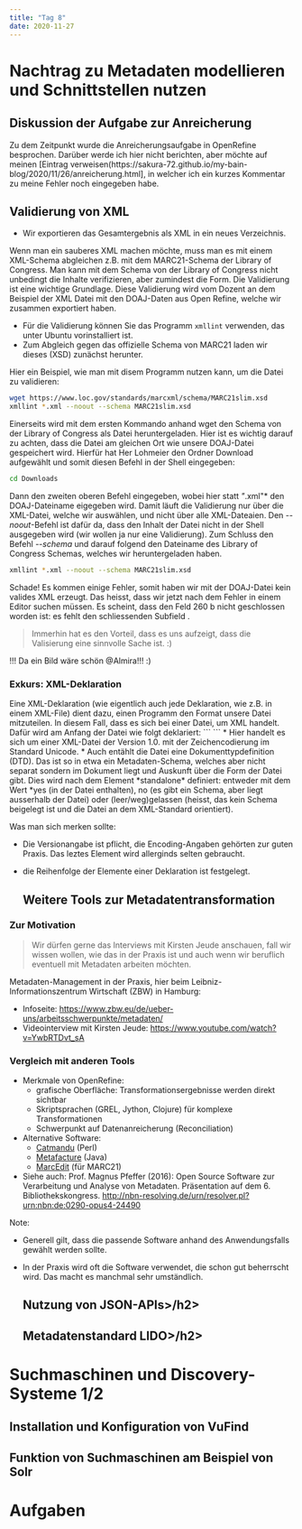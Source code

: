 ```yaml
---
title: "Tag 8"
date: 2020-11-27
---
```


<h1>Nachtrag zu Metadaten modellieren und Schnittstellen nutzen</h1>

<h2>Diskussion der Aufgabe zur Anreicherung</h2>
Zu dem Zeitpunkt wurde die Anreicherungsaufgabe in OpenRefine besprochen.
Darüber werde ich hier nicht berichten, aber möchte auf meinen [Eintrag verweisen(https://sakura-72.github.io/my-bain-blog/2020/11/26/anreicherung.html], in welcher ich ein kurzes Kommentar zu meine Fehler noch eingegeben habe.

<h2>Validierung von XML</h2>

* Wir exportieren das Gesamtergebnis als XML in ein neues Verzeichnis.

Wenn man ein sauberes XML machen möchte, muss man es mit einem XML-Schema abgleichen z.B. mit dem MARC21-Schema der Library of Congress. Man kann mit dem Schema von der Library of Congress nicht unbedingt die Inhalte verifizieren, aber zumindest die Form. Die Validierung ist eine wichtige Grundlage.
Diese Validierung wird vom Dozent an dem Beispiel der XML Datei mit den DOAJ-Daten aus Open Refine, welche wir zusammen exportiert haben.

* Für die Validierung können Sie das Programm `xmllint` verwenden, das unter Ubuntu vorinstalliert ist.
* Zum Abgleich gegen das offizielle Schema von MARC21 laden wir dieses (XSD) zunächst herunter.

Hier ein Beispiel, wie man mit disem Programm nutzen kann, um die Datei zu validieren:
```bash
wget https://www.loc.gov/standards/marcxml/schema/MARC21slim.xsd
xmllint *.xml --noout --schema MARC21slim.xsd
```
Einerseits wird mit dem ersten Kommando anhand wget den Schema von der Library of Congress als Datei heruntergeladen. Hier ist es wichtig darauf zu achten, dass die Datei am gleichen Ort wie unsere DOAJ-Datei gespeichert wird. Hierfür hat Her Lohmeier den Ordner Download aufgewählt und somit diesen Befehl in der Shell eingegeben:
```bash
cd Downloads
```
Dann den zweiten oberen Befehl eingegeben, wobei hier statt *"*.xml"* den DOAJ-Dateiname eigegeben wird. Damit läuft die Validierung nur über die XML-Datei, welche wir auswählen, und nicht über alle XML-Dateaien. Den *--noout*-Befehl ist dafür da, dass den Inhalt der Datei nicht in der Shell ausgegeben wird (wir wollen ja nur eine Validierung). Zum Schluss den Befehl *--schema* und darauf folgend den Dateiname des Library of Congress Schemas, welches wir heruntergeladen haben.
```bash
xmllint *.xml --noout --schema MARC21slim.xsd
```
Schade! Es kommen einige Fehler, somit haben wir mit der DOAJ-Datei kein valides XML erzeugt. Das heisst, dass wir jetzt nach dem Fehler in einem Editor suchen müssen. Es scheint, dass den Feld 260 b nicht geschlossen worden ist: es fehlt den schliessenden Subfield *</subfeld>*. 
>Immerhin hat es den Vorteil, dass es uns aufzeigt, dass die Valisierung eine sinnvolle Sache ist. :)

!!! Da ein Bild wäre schön @Almira!!! :)

<h3> Exkurs: XML-Deklaration </h3>
Eine XML-Deklaration (wie eigentlich auch jede Deklaration, wie z.B. in einem XML-File) dient dazu, einen Programm den Format unsere Datei mitzuteilen. In diesem Fall, dass es sich bei einer Datei, um XML handelt. Dafür wird am Anfang der Datei wie folgt deklariert:
  ```
  <?xml version="1.0" encoding="utf-8" standalone="yes"?>
  ```
* Hier handelt es sich um einer XML-Datei der Version 1.0. mit der Zeichencodierung im Standard Unicode. 
* Auch entählt die Datei eine Dokumenttypdefinition (DTD). Das ist so in etwa ein Metadaten-Schema, welches aber nicht separat sondern im Dokument liegt und Auskunft über die Form der Datei gibt. Dies wird nach dem Element *standalone* definiert: entweder mit dem Wert *yes (in der Datei enthalten), no (es gibt ein Schema, aber liegt ausserhalb der Datei) oder (leer/weg)gelassen (heisst, das kein Schema beigelegt ist und die Datei an dem XML-Standard orientiert).

Was man sich merken sollte:
* Die Versionangabe ist pflicht, die Encoding-Angaben gehörten zur guten Praxis. Das leztes Element wird allerginds selten gebraucht.
* die Reihenfolge der Elemente einer Deklaration ist festgelegt.


  <h2>Weitere Tools zur Metadatentransformation</h2>
<h3> Zur Motivation </h3>

>Wir dürfen gerne das Interviews mit Kirsten Jeude anschauen, fall wir wissen wollen, wie das in der Praxis ist und auch wenn wir beruflich eventuell mit Metadaten arbeiten möchten.

Metadaten-Management in der Praxis, hier beim Leibniz-Informationszentrum Wirtschaft (ZBW) in Hamburg:
* Infoseite: <https://www.zbw.eu/de/ueber-uns/arbeitsschwerpunkte/metadaten/>
* Videointerview mit Kirsten Jeude: <https://www.youtube.com/watch?v=YwbRTDvt_sA>

<h3> Vergleich mit anderen Tools </h3>

* Merkmale von OpenRefine:
    * grafische Oberfläche: Transformationsergebnisse werden direkt sichtbar
    * Skriptsprachen (GREL, Jython, Clojure) für komplexe Transformationen
    * Schwerpunkt auf Datenanreicherung (Reconciliation)
* Alternative Software:
    * [Catmandu](https://librecat.org) (Perl)
    * [Metafacture](https://github.com/metafacture/metafacture-core) (Java)
    * [MarcEdit](https://marcedit.reeset.net) (für MARC21)
* Siehe auch: Prof. Magnus Pfeffer (2016): Open Source Software zur Verarbeitung und Analyse von Metadaten. Präsentation auf dem 6. Bibliothekskongress. <http://nbn-resolving.de/urn/resolver.pl?urn:nbn:de:0290-opus4-24490>

Note:
* Generell gilt, dass die passende Software anhand des Anwendungsfalls gewählt werden sollte.
* In der Praxis wird oft die Software verwendet, die schon gut beherrscht wird. Das macht es manchmal sehr umständlich.




  <h2>Nutzung von JSON-APIs>/h2>
  
  <h2>Metadatenstandard LIDO>/h2>
  
<h1>Suchmaschinen und Discovery-Systeme 1/2 </h1>

  <h2>Installation und Konfiguration von VuFind</h2>

  <h2>Funktion von Suchmaschinen am Beispiel von Solr</h2>
    
<h1>Aufgaben</h1>
